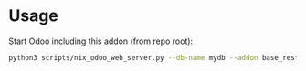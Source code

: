 # Usage

Start Odoo including this addon (from repo root):

```bash
python3 scripts/nix_odoo_web_server.py --db-name mydb --addon base_rest_auth_user_service
```

